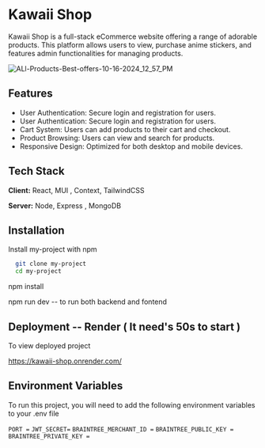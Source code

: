 
# Kawaii Shop

Kawaii Shop is a full-stack eCommerce website offering a range of adorable products. This platform allows users to view, purchase anime stickers, and features admin functionalities for managing products.

![ALl-Products-Best-offers-10-16-2024_12_57_PM](https://github.com/user-attachments/assets/3bed1aeb-b00b-4011-ac81-c1243353600d)

## Features

- User Authentication: Secure login and registration for users.
- User Authentication: Secure login and registration for users.
- Cart System: Users can add products to their cart and checkout.
- Product Browsing: Users can view and search for products.
- Responsive Design: Optimized for both desktop and mobile devices.

## Tech Stack

**Client:** React, MUI , Context, TailwindCSS

**Server:** Node, Express , MongoDB


## Installation

Install my-project with npm

```bash
  git clone my-project
  cd my-project
```
  npm install

  npm run dev -- to run both backend and fontend
## Deployment  --  Render      ( It need's 50s to start )

To view deployed project


  https://kawaii-shop.onrender.com/



## Environment Variables

To run this project, you will need to add the following environment variables to your .env file

`PORT =`
`JWT_SECRET=`
`BRAINTREE_MERCHANT_ID =`
`BRAINTREE_PUBLIC_KEY =`
`BRAINTREE_PRIVATE_KEY =`

